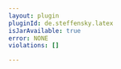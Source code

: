 ```yaml
---
layout: plugin
pluginId: de.steffensky.latex
isJarAvailable: true
error: NONE
violations: []

---
```

